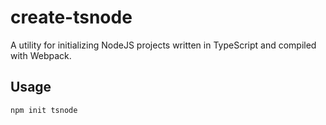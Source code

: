 # create-tsnode

A utility for initializing NodeJS projects written in TypeScript and compiled with Webpack.

## Usage

```bash
npm init tsnode
```
